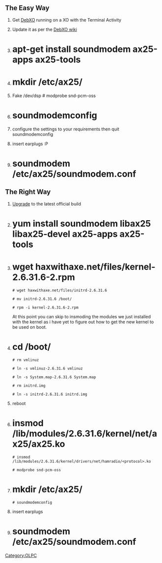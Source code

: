 ## The Easy Way

1.  Get [DebXO](OLPCDebXO) running on a XO with the Terminal
    Activity

2.  Update it as per the [DebXO
    wiki](http://wiki.laptop.org/go/DebXO#Updating)

3.  # apt-get install soundmodem ax25-apps ax25-tools

4.  # mkdir /etc/ax25/

5.  Fake /dev/dsp
        # modprobe snd-pcm-oss

6.  # soundmodemconfig

7.  configure the settings to your requirements then quit
    soundmodemconfig

8.  insert earplugs :P

9.  # soundmodem /etc/ax25/soundmodem.conf

## The Right Way

1.  [Upgrade](OLPCUpdate) to the latest official build

2.  # yum install soundmodem libax25 libax25-devel ax25-apps ax25-tools

3.  # wget haxwithaxe.net/files/kernel-2.6.31.6-2.rpm

        # wget haxwithaxe.net/files/initrd-2.6.31.6

        # mv initrd-2.6.31.6 /boot/

        # rpm -i kernel-2.6.31.6-2.rpm

    At this point you can skip to insmoding the modules we just
    installed with the kernel as i have yet to figure out how to get the
    new kernel to be used on boot.

4.  # cd /boot/

        # rm vmlinuz

        # ln -s vmlinuz-2.6.31.6 vmlinuz

        # ln -s System.map-2.6.31.6 System.map

        # rm initrd.img

        # ln -s initrd-2.6.31.6 initrd.img

5.  reboot

6.  # insmod /lib/modules/2.6.31.6/kernel/net/ax25/ax25.ko

        # insmod /lib/modules/2.6.31.6/kernel/drivers/net/hamradio/<protocol>.ko

        # modprobe snd-pcm-oss

7.  # mkdir /etc/ax25/

        # soundmodemconfig

8.  insert earplugs

9.  # soundmodem /etc/ax25/soundmodem.conf

[Category:OLPC](Category:OLPC)
